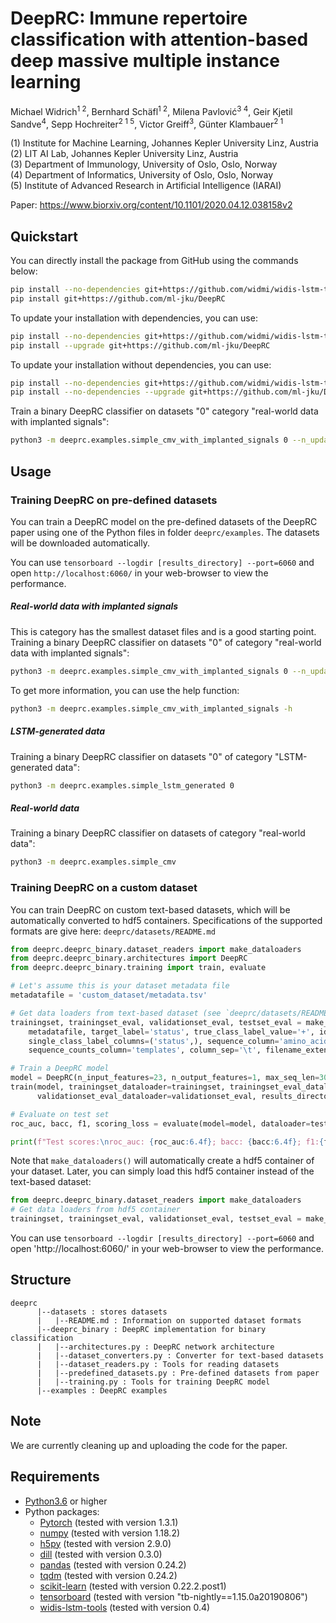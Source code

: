 # DeepRC: Immune repertoire classification with attention-based deep massive multiple instance learning

Michael Widrich<sup>1 2</sup>, 
Bernhard Schäfl<sup>1 2</sup>, 
Milena Pavlović<sup>3 4</sup>, 
Geir Kjetil Sandve<sup>4</sup>, 
Sepp Hochreiter<sup>2 1 5</sup>, 
Victor Greiff<sup>3</sup>, 
Günter Klambauer<sup>2 1</sup>

(1) Institute for Machine Learning, Johannes Kepler University Linz, Austria\
(2) LIT AI Lab, Johannes Kepler University Linz, Austria\
(3) Department of Immunology, University of Oslo, Oslo, Norway\
(4) Department of Informatics, University of Oslo, Oslo, Norway\
(5) Institute of Advanced Research in Artificial Intelligence (IARAI)

Paper: https://www.biorxiv.org/content/10.1101/2020.04.12.038158v2

## Quickstart

You can directly install the package from GitHub using the commands below:

```bash
pip install --no-dependencies git+https://github.com/widmi/widis-lstm-tools
pip install git+https://github.com/ml-jku/DeepRC
```

To update your installation with dependencies, you can use:

```bash
pip install --no-dependencies git+https://github.com/widmi/widis-lstm-tools
pip install --upgrade git+https://github.com/ml-jku/DeepRC
```

To update your installation without dependencies, you can use:

```bash
pip install --no-dependencies git+https://github.com/widmi/widis-lstm-tools
pip install --no-dependencies --upgrade git+https://github.com/ml-jku/DeepRC
```

Train a binary DeepRC classifier on datasets "0" category "real-world data with implanted signals":

```bash
python3 -m deeprc.examples.simple_cmv_with_implanted_signals 0 --n_updates 10000 --evaluate_at 2000
```

## Usage
### Training DeepRC on pre-defined datasets
You can train a DeepRC model on the pre-defined datasets of the DeepRC paper 
using one of the Python files in folder `deeprc/examples`.
The datasets will be downloaded automatically.

You can use `tensorboard --logdir [results_directory] --port=6060` and 
open `http://localhost:6060/` in your web-browser to view the performance.

##### Real-world data with implanted signals
This is category has the smallest dataset files and is a good starting point.
Training a binary DeepRC classifier on datasets "0" of category "real-world data with implanted signals":
```bash
python3 -m deeprc.examples.simple_cmv_with_implanted_signals 0 --n_updates 10000 --evaluate_at 2000
```

To get more information, you can use the help function:
```bash
python3 -m deeprc.examples.simple_cmv_with_implanted_signals -h
```

##### LSTM-generated data
Training a binary DeepRC classifier on datasets "0" of category "LSTM-generated data":
```bash
python3 -m deeprc.examples.simple_lstm_generated 0
```

##### Real-world data
Training a binary DeepRC classifier on datasets of category "real-world data":
```bash
python3 -m deeprc.examples.simple_cmv
```

### Training DeepRC on a custom dataset
You can train DeepRC on custom text-based datasets,
which will be automatically converted to hdf5 containers.
Specifications of the supported formats are give here: `deeprc/datasets/README.md`
```python
from deeprc.deeprc_binary.dataset_readers import make_dataloaders
from deeprc.deeprc_binary.architectures import DeepRC
from deeprc.deeprc_binary.training import train, evaluate

# Let's assume this is your dataset metadata file
metadatafile = 'custom_dataset/metadata.tsv'

# Get data loaders from text-based dataset (see `deeprc/datasets/README.md` for format)
trainingset, trainingset_eval, validationset_eval, testset_eval = make_dataloaders(
    metadatafile, target_label='status', true_class_label_value='+', id_column='ID', 
    single_class_label_columns=('status',), sequence_column='amino_acid',
    sequence_counts_column='templates', column_sep='\t', filename_extension='.tsv')

# Train a DeepRC model
model = DeepRC(n_input_features=23, n_output_features=1, max_seq_len=30)
train(model, trainingset_dataloader=trainingset, trainingset_eval_dataloader=trainingset_eval,
      validationset_eval_dataloader=validationset_eval, results_directory='results')

# Evaluate on test set
roc_auc, bacc, f1, scoring_loss = evaluate(model=model, dataloader=testset_eval)

print(f"Test scores:\nroc_auc: {roc_auc:6.4f}; bacc: {bacc:6.4f}; f1:{f1:6.4f}; scoring_loss: {scoring_loss:6.4f}")
```

Note that `make_dataloaders()` will automatically create a hdf5 container of your dataset.
Later, you can simply load this hdf5 container instead of the text-based dataset:
```python
from deeprc.deeprc_binary.dataset_readers import make_dataloaders
# Get data loaders from hdf5 container
trainingset, trainingset_eval, validationset_eval, testset_eval = make_dataloaders('dataset.hdf5')
```

You can use `tensorboard --logdir [results_directory] --port=6060` and 
open 'http://localhost:6060/' in your web-browser to view the performance.

## Structure
```text
deeprc
      |--datasets : stores datasets
      |   |--README.md : Information on supported dataset formats
      |--deeprc_binary : DeepRC implementation for binary classification
      |   |--architectures.py : DeepRC network architecture
      |   |--dataset_converters.py : Converter for text-based datasets
      |   |--dataset_readers.py : Tools for reading datasets
      |   |--predefined_datasets.py : Pre-defined datasets from paper
      |   |--training.py : Tools for training DeepRC model
      |--examples : DeepRC examples
```

## Note
We are currently cleaning up and uploading the code for the paper.

## Requirements
- [Python3.6](https://www.python.org/) or higher
- Python packages:
   - [Pytorch](https://pytorch.org/) (tested with version 1.3.1)
   - [numpy](https://www.numpy.org/) (tested with version 1.18.2)
   - [h5py](https://www.h5py.org/) (tested with version 2.9.0)
   - [dill](https://pypi.org/project/dill/) (tested with version 0.3.0)
   - [pandas](https://pandas.pydata.org/) (tested with version 0.24.2)
   - [tqdm](https://tqdm.github.io/) (tested with version 0.24.2)
   - [scikit-learn](https://scikit-learn.org/) (tested with version 0.22.2.post1)
   - [tensorboard](https://www.tensorflow.org/tensorboard) (tested with version "tb-nightly==1.15.0a20190806")
   - [widis-lstm-tools](https://github.com/widmi/widis-lstm-tools) (tested with version 0.4)
